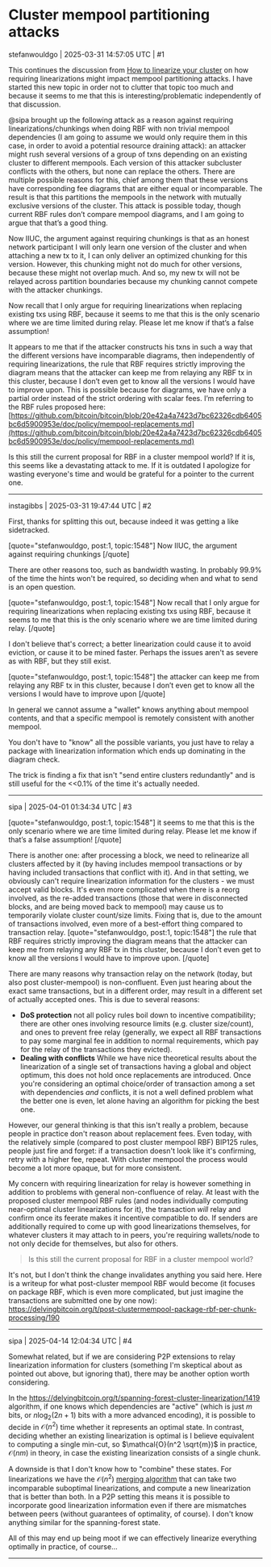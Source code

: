 # Cluster mempool partitioning attacks

stefanwouldgo | 2025-03-31 14:57:05 UTC | #1

This continues the discussion from [How to linearize your cluster](https://delvingbitcoin.org/t/how-to-linearize-your-cluster/303) on how requiring linearizations might impact mempool partitioning attacks. I have started this new topic in order not to clutter that topic too much and because it seems to me that this is interesting/problematic independently of that discussion. 

@sipa brought up the following attack as a reason against requiring linearizations/chunkings when doing RBF with non trivial mempool dependencies (I am going to assume we would only require them in this case, in order to avoid a potential resource draining attack): an attacker might rush several versions of a group of txns depending on an existing cluster to different mempools. Each version of this attacker subcluster conflicts with the others, but none can replace the others. There are multiple possible reasons for this, chief among them that these versions have corresponding fee diagrams that are either equal or incomparable. The result is that this partitions the mempools in the network with mutually exclusive versions of the cluster. This attack is possible today, though current RBF rules don’t compare mempool diagrams, and I am going to argue that that’s a good thing.

Now IIUC, the argument against requiring chunkings is that as an honest network participant I will only learn one version of the cluster and when attaching a new tx to it, I can only deliver an optimized chunking for this version. However, this chunking might not do much for other versions, because these might not overlap much. And so, my new tx will not be relayed across partition boundaries because my chunking cannot compete with the attacker chunkings. 

Now recall that I only argue for requiring linearizations when replacing existing txs using RBF, because it seems to me that this is the only scenario where we are time limited during relay. Please let me know if that’s a false assumption!

It appears to me that if the attacker constructs his txns in such a way that the different versions have incomparable diagrams, then independently of requiring linearizations, the rule that RBF requires strictly improving the diagram means that the attacker can keep me from relaying any RBF tx in this cluster, because I don’t even get to know all the versions I would have to improve upon. This is possible because for diagrams, we have only a partial order instead of the strict ordering with scalar fees. I’m referring to the RBF rules proposed here: [https://github.com/bitcoin/bitcoin/blob/20e42a4a7423d7bc62326cdb6405bc6d5900953e/doc/policy/mempool-replacements.md](https://github.com/bitcoin/bitcoin/blob/20e42a4a7423d7bc62326cdb6405bc6d5900953e/doc/policy/mempool-replacements.md)

Is this still the current proposal for RBF in a cluster mempool world? If it is, this seems like a devastating attack to me. If it is outdated I apologize for wasting everyone's time and would be grateful for a pointer to the current one.

-------------------------

instagibbs | 2025-03-31 19:47:44 UTC | #2

First, thanks for splitting this out, because indeed it was getting a like sidetracked.

[quote="stefanwouldgo, post:1, topic:1548"]
Now IIUC, the argument against requiring chunkings
[/quote]

There are other reasons too, such as bandwidth wasting. In probably 99.9% of the time the hints won't be required, so deciding when and what to send is an open question.

[quote="stefanwouldgo, post:1, topic:1548"]
Now recall that I only argue for requiring linearizations when replacing existing txs using RBF, because it seems to me that this is the only scenario where we are time limited during relay.
[/quote]

I don't believe that's correct; a better linearization could cause it to avoid eviction, or cause it to be mined faster. Perhaps the issues aren't as severe as with RBF, but they still exist.

[quote="stefanwouldgo, post:1, topic:1548"]
the attacker can keep me from relaying any RBF tx in this cluster, because I don’t even get to know all the versions I would have to improve upon
[/quote]

In general we cannot assume a "wallet" knows anything about mempool contents, and that a specific mempool is remotely consistent with another mempool. 

You don't have to "know" all the possible variants, you just have to relay a package with linearization information which ends up dominating in the diagram check.

The trick is finding a fix that isn't "send entire clusters redundantly" and is still useful for the <<0.1% of the time it's actually needed.

-------------------------

sipa | 2025-04-01 01:34:34 UTC | #3

[quote="stefanwouldgo, post:1, topic:1548"]
it seems to me that this is the only scenario where we are time limited during relay. Please let me know if that’s a false assumption!
[/quote]

There is another one: after processing a block, we need to relinearize all clusters affected by it (by having includes mempool transactions or by having included transactions that conflict with it). And in that setting, we obviously can't require linearization information for the clusters - we must accept valid blocks. It's even more complicated when there is a reorg involved, as the re-added transactions (those that were in disconnected blocks, and are being moved back to mempool) may cause us to temporarily violate cluster count/size limits. Fixing that is, due to the amount of transactions involved, even more of a best-effort thing compared to transaction relay.
[quote="stefanwouldgo, post:1, topic:1548"]
the rule that RBF requires strictly improving the diagram means that the attacker can keep me from relaying any RBF tx in this cluster, because I don’t even get to know all the versions I would have to improve upon.
[/quote]

There are many reasons why transaction relay on the network (today, but also post cluster-mempool) is non-confluent. Even just hearing about the exact same transactions, but in a different order, may result in a different set of actually accepted ones. This is due to several reasons:
* **DoS protection** not all policy rules boil down to incentive compatibility; there are other ones involving resource limits (e.g. cluster size/count), and ones to prevent free relay (generally, we expect all RBF transactions to pay some marginal fee in addition to normal requirements, which pay for the relay of the transactions they evicted).
* **Dealing with conflicts** While we have nice theoretical results about the linearization of a single set of transactions having a global and object optimum, this does not hold once replacements are introduced. Once you're considering an optimal choice/order of transaction among a set with dependencies *and* conflicts, it is not a well defined problem what the better one is even, let alone having an algorithm for picking the best one.

However, our general thinking is that this isn't really a problem, because people in practice don't reason about replacement fees. Even today, with the relatively simple (compared to post cluster mempool RBF) BIP125 rules, people just fire and forget: if a transaction doesn't look like it's confirming, retry with a higher fee, repeat. With cluster mempool the process would become a lot more opaque, but for more consistent.

My concern with requiring linearization for relay is however something in addition to problems with general non-confluence of relay. At least with the proposed cluster mempool RBF rules (and nodes individually computing near-optimal cluster linearizations for it), the transaction *will* relay and confirm once its feerate makes it incentive compatible to do. If senders are additionally required to come up with good linearizations themselves, for whatever clusters it may attach to in peers, you're requiring wallets/node to not only decide for themselves, but also for others.

> Is this still the current proposal for RBF in a cluster mempool world?

It's not, but I don't think the change invalidates anything you said here. Here is a writeup for what post-cluster mempool RBF would become (it focuses on package RBF, which is even more complicated, but just imagine the transactions are submitted one by one now): https://delvingbitcoin.org/t/post-clustermempool-package-rbf-per-chunk-processing/190

-------------------------

sipa | 2025-04-14 12:04:34 UTC | #4

Somewhat related, but if we are considering P2P extensions to relay linearization information for clusters (something I'm skeptical about as pointed out above, but ignoring that), there may be another option worth considering.

In the https://delvingbitcoin.org/t/spanning-forest-cluster-linearization/1419 algorithm, if one knows which dependencies are "active" (which is just $m$ bits, or $n \log_2(2n+1)$ bits with a more advanced encoding), it is possible to decide in $\mathcal{O}(n^2)$ time whether it represents an optimal state. In contrast, deciding whether an existing linearization is optimal is I believe equivalent to computing a single min-cut, so $\mathcal{O}(n^2 \sqrt{m})$ in practice, $\mathcal{O}(nm)$ in theory, in case the existing linearization consists of a single chunk.

A downside is that I don't know how to "combine" these states. For linearizations we have the $\mathcal{O}(n^2)$ [merging algorithm](https://delvingbitcoin.org/t/merging-incomparable-linearizations/209) that can take two incomparable suboptimal linearizations, and compute a new linearization that is better than both. In a P2P setting this means it is possible to incorporate good linearization information even if there are mismatches between peers (without guarantees of optimality, of course). I don't know anything similar for the spanning-forest state.

All of this may end up being moot if we can effectively linearize everything optimally in practice, of course...

-------------------------

